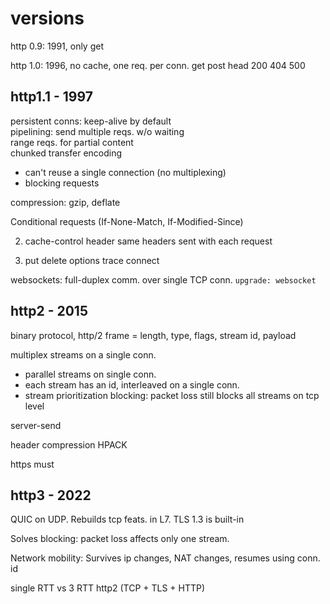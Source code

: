 ---
---




# versions 

http 0.9: 1991, only get 

http 1.0: 1996, no cache, one req. per conn. get post head 200 404 500

## http1.1 - 1997 

persistent conns: keep-alive by default  
pipelining: send multiple reqs. w/o waiting  
range reqs. for partial content     
chunked transfer encoding   

- can't reuse a single connection (no multiplexing)
- blocking requests 

compression: gzip, deflate 

Conditional requests (If-None-Match, If-Modified-Since)

2. cache-control header 
same headers sent with each request

3. put delete options trace connect 

websockets: full-duplex comm. over single TCP conn. `upgrade: websocket` 

## http2 - 2015 

binary protocol, http/2 frame = length, type, flags, stream id, payload

multiplex streams on a single conn. 
- parallel streams on single conn. 
- each stream has an id, interleaved on a single conn.
- stream prioritization 
blocking: packet loss still blocks all streams on tcp level

server-send 

header compression HPACK

https must 


## http3 - 2022

QUIC on UDP. Rebuilds tcp feats. in L7. TLS 1.3 is built-in 

Solves blocking: packet loss affects only one stream. 

Network mobility: Survives ip changes, NAT changes, resumes using conn. id 

single RTT vs 3 RTT http2 (TCP + TLS + HTTP)